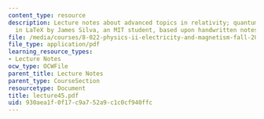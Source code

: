 ```yaml
---
content_type: resource
description: Lecture notes about advanced topics in relativity; quantum. Prepared
  in LaTeX by James Silva, an MIT student, based upon handwritten notes.
file: /media/courses/8-022-physics-ii-electricity-and-magnetism-fall-2006/930aea1f0f17c9a752a9c1c0cf940ffc_lecture45.pdf
file_type: application/pdf
learning_resource_types:
- Lecture Notes
ocw_type: OCWFile
parent_title: Lecture Notes
parent_type: CourseSection
resourcetype: Document
title: lecture45.pdf
uid: 930aea1f-0f17-c9a7-52a9-c1c0cf940ffc
---
```

